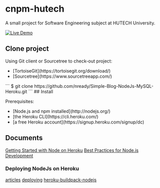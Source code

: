 # cnpm-hutech
A small project for Software Engineering subject at HUTECH University.

[![Live Demo](https://www.herokucdn.com/deploy/button.png)](https://cnpm-hutech.herokuapp.com/)
## Clone project

<p>Using Git client or Sourcetree to check-out project:</p>

<ul>
<li>[TortoiseGit](https://tortoisegit.org/download/)</li>
<li>[Sourcetree](https://www.sourcetreeapp.com/)</li>
</ul>
```
$ git clone https://github.com/nready/Simple-Blog-NodeJs-MySQL-Heroku.git
```
## Install

<p>Prerequisites:</p>

<ul>
<li>[Node.js and npm installed](http://nodejs.org/)</li>
<li>[the Heroku CLI](https://cli.heroku.com/)</li>
<li>[a free Heroku account](https://signup.heroku.com/signup/dc)</li>
</ul>


## Documents
[Getting Started with Node on Heroku](https://devcenter.heroku.com/articles/getting-started-with-nodejs)
[Best Practices for Node.js Development](https://devcenter.heroku.com/articles/node-best-practices)

### Deploying NodeJs on Heroku
[articles](https://devcenter.heroku.com/categories/nodejs/articles) 
[deploying](https://devcenter.heroku.com/articles/deploying-nodejs) 
[heroku-buildpack-nodejs](https://elements.heroku.com/buildpacks/heroku/heroku-buildpack-nodejs) 

